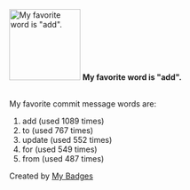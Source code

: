 <img src="https://my-badges.github.io/my-badges/favorite-word.png" alt="My favorite word is &quot;add&quot;." title="My favorite word is &quot;add&quot;." width="128">
<strong>My favorite word is &quot;add&quot;.</strong>
<br><br>

My favorite commit message words are:

1. add (used 1089 times)
2. to (used 767 times)
3. update (used 552 times)
4. for (used 549 times)
5. from (used 487 times)


Created by <a href="https://github.com/my-badges/my-badges">My Badges</a>